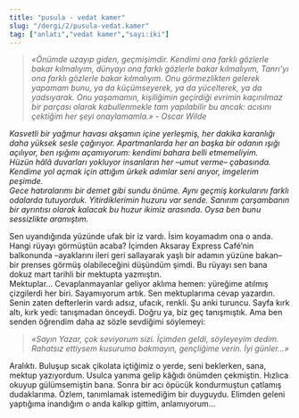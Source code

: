 ```yaml
---
title: "pusula - vedat kamer"
slug: "/dergi/2/pusula-vedat.kamer"
tag: ["anlatı","vedat kamer","sayı:iki"]
---
```


> _«Önümde uzayıp giden, geçmişimdir. Kendimi ona farklı gözlerle bakar kılmalıyım, dünyayı ona farklı gözlerle bakar kılmalıyım, Tanrı’yı ona farklı gözlerle bakar kılmalıyım. Onu görmezlikten gelerek yapamam bunu, ya da küçümseyerek, ya da yücelterek, ya da yadsıyarak. Onu yaşamamın, kişiliğimin geçirdiği evrimin kaçınılmaz bir parçası olarak kabullenmekle tam yapılabilir bu ancak: acısını çektiğim her şeyi onaylamamla.» - Oscar Wilde_

_Kasvetli bir yağmur havası akşamın içine yerleşmiş, her dakika karanlığı daha yüksek sesle çağırıyor. Apartmanlarda her an başka bir odanın ışığı açılıyor, ben ışığımı açamıyorum: kendimi bahara belli etmemeliyim._  
_Hüzün hâlâ duvarları yokluyor insanların her –umut verme– çabasında. Kendime yol açmak için attığım ürkek adımlar seni arıyor, imgelerim peşimde._  
_Gece hatıralarımı bir demet gibi sundu önüme. Aynı geçmiş korkularını farklı odalarda tutuyorduk. Yitirdiklerimin huzuru var sende. Sanırım çarşambanın bir ayrıntısı olarak kalacak bu huzur ikimiz arasında. Oysa ben bunu sessizlikte aramıştım._

Sen uyandığında yüzünde ufak bir iz vardı. İsim koyamadım ona o anda. Hangi rüyayı görmüştün acaba? İçimden Aksaray Express Café’nin balkonunda –ayaklarını ileri geri sallayarak yaşlı bir adamın yüzüne bakan– bir prenses görmüş olabileceğini düşündüm şimdi. Bu rüyayı sen bana dokuz mart tarihli bir mektupta yazmıştın.  
Mektuplar… Cevaplanmayanlar geliyor aklıma hemen: yüreğime atılmış çizgilerdi her biri. Sayamıyorum artık. Sen mektuplarıma cevap yazardın. Senin zaten defterlerin vardı adsız, ufacık, renkli. Şu anki turuncu. Sayfa kırk altı, kırk yedi: tanışmadan önceydi. Doğru ya, biz geç tanışmıştık. Ama ben senden öğrendim daha az sözle sevdiğimi söylemeyi:

> _«Sayın Yazar, çok seviyorum sizi. İçimden geldi, söyleyeyim dedim. Rahatsız ettiysem kusuruma bakmayın, gençliğime verin. İyi günler…»_

Aralıktı. Buluşup sıcak çikolata içtiğimiz o yerde, seni beklerken, sana, mektup yazıyordum. Usulca yanıma gelip kâğıdı önümden çekmiştin. Hızlıca okuyup gülümsemiştin bana. Sonra bir acı öpücük kondurmuştun çatlamış dudaklarıma. Özlem, tanımlamak istemediğim bir duyguydu. Elimden geleni yaptığıma inandığım o anda kalkıp gittim, anlamıyorum…
